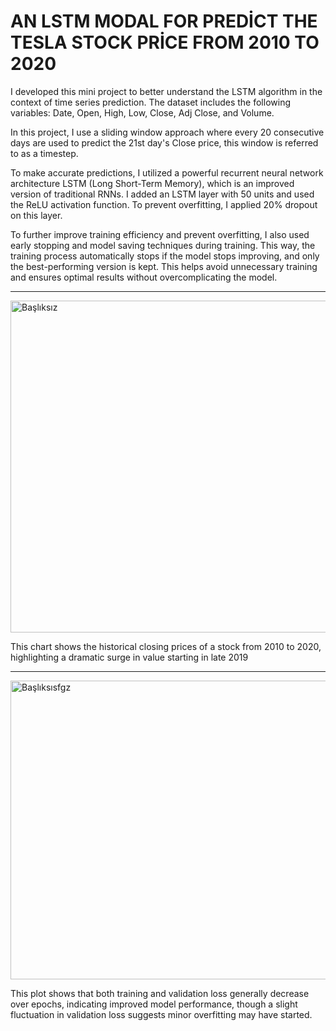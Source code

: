 # AN LSTM MODAL FOR PREDİCT THE TESLA STOCK PRİCE FROM 2010 TO 2020

I developed this mini project to better understand the LSTM algorithm in the context of time series prediction. The dataset includes the following variables: Date, Open, High, Low, Close, Adj Close, and Volume.

In this project, I use a sliding window approach where every 20 consecutive days are used to predict the 21st day's Close price, this window is referred to as a timestep.

To make accurate predictions, I utilized a powerful recurrent neural network architecture LSTM (Long Short-Term Memory), which is an improved version of traditional RNNs. I added an LSTM layer with 50 units and used the ReLU activation function. To prevent overfitting, I applied 20% dropout on this layer.

To further improve training efficiency and prevent overfitting, I also used early stopping and model saving techniques during training. This way, the training process automatically stops if the model stops improving, and only the best-performing version is kept. This helps avoid unnecessary training and ensures optimal results without overcomplicating the model.


--------------------------------



<img width="1011" height="531" alt="Başlıksız" src="https://github.com/user-attachments/assets/4e5d56da-019d-4b52-a4c2-b43af81591a2" />



This chart shows the historical closing prices of a stock from 2010 to 2020, highlighting a dramatic surge in value starting in late 2019


------------------------------



<img width="799" height="478" alt="Başlıksısfgz" src="https://github.com/user-attachments/assets/7bff6302-559a-454a-be6e-c95162cc6874" />




This plot shows that both training and validation loss generally decrease over epochs, indicating improved model performance, though a slight fluctuation in validation loss suggests minor overfitting may have started.
